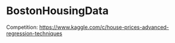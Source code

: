 # BostonHousingData
Competition: https://www.kaggle.com/c/house-prices-advanced-regression-techniques
